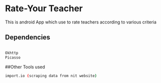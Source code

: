 # Rate-Your Teacher
This is android App which use to rate  teachers according to various criteria 


## Dependencies
```bash

Okhttp
Picasso

```

##Other Tools used
```bash
import.io (scraping data from nit website)
```
